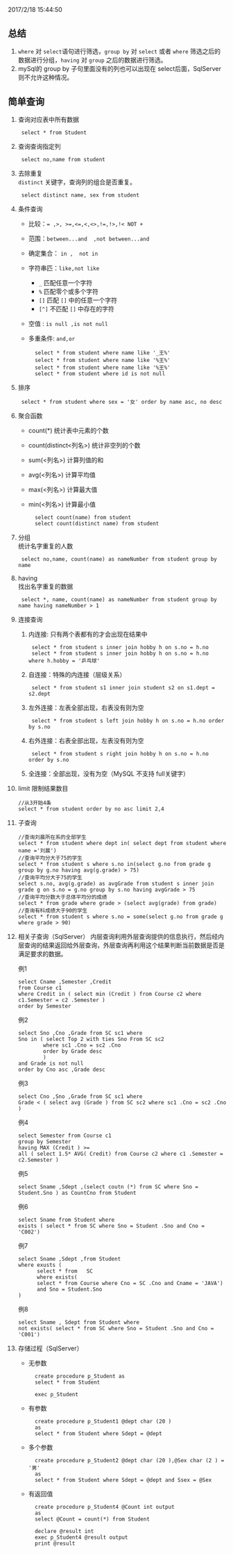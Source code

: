 ##
2017/2/18 15:44:50 

## 总结
1. `where` 对 `select`语句进行筛选，`group by` 对 `select` 或者 `where` 筛选之后的数据进行分组，`having` 对 `group` 之后的数据进行筛选。
2. mySql的 group by 子句里面没有的列也可以出现在 select后面，SqlServer则不允许这种情况。

## 简单查询  

1. 查询对应表中所有数据

		select * from Student
2. 查询查询指定列

		select no,name from student
3. 去除重复  
	`distinct` 关键字，查询列的组合是否重复。

		select distinct name, sex from student
4. 条件查询
	* 比较：`= ,>, >=,<=,<,<>,!=,!>,!< NOT +`
	* 范围：`between...and  ,not between...and`
	* 确定集合： `in ,  not in`
	* 字符串匹：`like,not like`
		* `_` 匹配任意一个字符
		* `%` 匹配零个或多个字符 
		* `[]` 匹配 `[]` 中的任意一个字符
		* `[^]` 不匹配 `[]` 中存在的字符
	* 空值 : `is null ,is not null`
	* 多重条件: `and,or`
	
			select * from student where name like '_王%'
			select * from student where name like '%王%'
			select * from student where name like '%王%'
			select * from student where id is not null
5. 排序

		select * from student where sex = '女' order by name asc, no desc
6. 聚合函数

	* count(*) 统计表中元素的个数
	* count(distinct<列名>) 统计非空列的个数
	* sum(<列名>) 计算列值的和
	* avg(<列名>) 计算平均值
	* max(<列名>) 计算最大值
	* min(<列名>) 计算最小值
		
			select count(name) from student
			select count(distinct name) from student
7. 分组  
统计名字重复的人数

		select no,name, count(name) as nameNumber from student group by name
8. having   
找出名字重复的数据

		select *, name, count(name) as nameNumber from student group by name having nameNumber > 1

9. 连接查询

	1. 内连接: 只有两个表都有的才会出现在结果中

			select * from student s inner join hobby h on s.no = h.no
			select * from student s inner join hobby h on s.no = h.no where h.hobby = '乒乓球'
	2. 自连接：特殊的内连接（层级关系）

			select * from student s1 inner join student s2 on s1.dept = s2.dept
	3. 左外连接：左表全部出现，右表没有则为空

			select * from student s left join hobby h on s.no = h.no order by s.no
	4. 右外连接：右表全部出现，左表没有则为空

			select * from student s right join hobby h on s.no = h.no order by s.no
	5. 全连接：全部出现，没有为空（MySQL 不支持 full关键字）

10. limit 限制结果数目

		//从3开始4条
		select * from student order by no asc limit 2,4
11. 子查询

		//查询刘晨所在系的全部学生	
		select * from student where dept in( select dept from student where name ='刘晨')
		//查询平均分大于75的学生
		select * from student s where s.no in(select g.no from grade g group by g.no having avg(g.grade) > 75)
		//查询平均分大于75的学生
		select s.no, avg(g.grade) as avgGrade from student s inner join grade g on s.no = g.no group by s.no having avgGrade > 75
		//查询平均分数大于总体平均分的成绩
		select * from grade where grade > (select avg(grade) from grade)
		//查询有科成绩大于90的学生
		select * from student s where s.no = some(select g.no from grade g where grade > 90)
12. 相关子查询（SqlServer）
内层查询利用外层查询提供的信息执行，然后经内层查询的结果返回给外层查询，外层查询再利用这个结果判断当前数据是否是满足要求的数据。

	例1
	
		select Cname ,Semester ,Credit
		from Course c1
		where Credit in ( select min (Credit ) from Course c2 where c1.Semester = c2 .Semester )
		order by Semester
	例2

		select Sno ,Cno ,Grade from SC sc1 where
		Sno in ( select Top 2 with ties Sno From SC sc2
		        where sc1 .Cno = sc2 .Cno
		        order by Grade desc
		        )
		and Grade is not null
		order by Cno asc ,Grade desc

	例3

		select Cno ,Sno ,Grade from SC sc1 where
		Grade < ( select avg (Grade ) from SC sc2 where sc1 .Cno = sc2 .Cno )

	例4

		select Semester from Course c1
		group by Semester
		having MAX (Credit ) >=
		all ( select 1.5* AVG( Credit) from Course c2 where c1 .Semester = c2.Semester )

	例5

		select Sname ,Sdept ,(select coutn (*) from SC where Sno = Student.Sno ) as CountCno from Student
	例6

		select Sname from Student where
		exists ( select * from SC where Sno = Student .Sno and Cno = 'C002')
	例7
		
		select Sname ,Sdept ,from Student
		where exusts (
		      select * from   SC
		      where exists(
		      select * from Course where Cno = SC .Cno and Cname = 'JAVA')
		      and Sno = Student.Sno
		)
	例8

		select Sname , Sdept from Student where
		not exists( select * from SC where Sno = Student .Sno and Cno = 'C001')
13. 存储过程（SqlServer）
	* 无参数
		
			create procedure p_Student as
			select * from Student
			
			exec p_Student
	* 有参数

			create procedure p_Student1 @dept char (20 )
			as
			select * from Student where Sdept = @dept
	* 多个参数

			create procedure p_Student2 @dept char (20 ),@Sex char (2 ) = '男'
			as
			select * from Student where Sdept = @dept and Ssex = @Sex
	* 有返回值
		
			create procedure p_Student4 @Count int output
			as
			select @Count = count(*) from Student
			
			declare @result int
			exec p_Student4 @result output
			print @result


